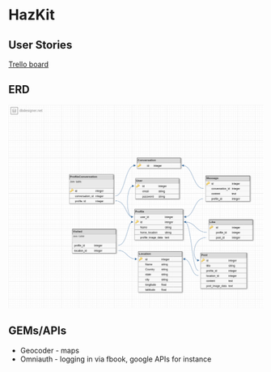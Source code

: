 # HazKit

## User Stories

[Trello board](https://trello.com/b/RUE22nsZ/outdoor-adventuretour-hazard-app)


## ERD

![ERD](app/assets/images/hazkit.png)

## GEMs/APIs

* Geocoder - maps
* Omniauth - logging in via fbook, google APIs for instance